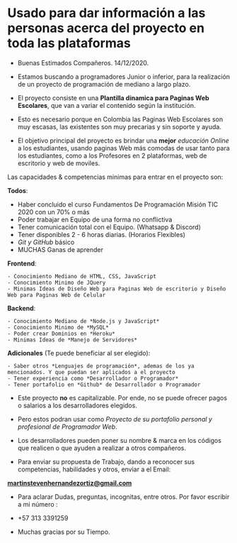 # Usado para dar información a las personas acerca del proyecto en toda las plataformas

* Buenas Estimados Compañeros. 14/12/2020.

* Estamos buscando a programadores Junior o inferior, para la realización de un proyecto de programación de mediano a largo plazo.

* El proyecto consiste en una **Plantilla dinamica para Paginas Web Escolares**, que van a variar el contenido según la institución.
* Esto es necesario porque en Colombia las Paginas Web Escolares son muy escasas, las existentes son muy precarias y sin soporte y ayuda.

* El objetivo principal del proyecto es brindar una **mejor** *educación Online* a los estudiantes, usando paginas Web más comodas de usar tanto para los estudiantes, como a los Profesores en 2 plataformas, web de escritorio y web de moviles.

Las capacidades & competencias minimas para entrar en el proyecto son:

**Todos**:

- Haber concluido el curso Fundamentos De Programación Misión TIC 2020 con un 70% o más
- Poder trabajar en Equipo de una forma no conflictiva
- Tener comunicación total con el Equipo. (Whatsapp & Discord)
- Tener disponibles 2 - 6 horas diarias. (Horarios Flexibles)
- *Git y GitHub* básico
- MUCHAS Ganas de aprender

**Frontend**:

    - Conocimiento Mediano de HTML, CSS, JavaScript
    - Conocimiento Minimo de JQuery
    - Minimas Ideas de Diseño Web para Paginas Web de escritorio y Diseño Web para Paginas Web de Celular

**Backend**:

    - Conocimiento Mediano de *Node.js y JavaScript*
    - Conocimiento Minimo de *MySQL*
    - Poder crear Dominios en *Heroku*
    - Minimas Ideas de *Manejo de Servidores*

**Adicionales** (Te puede beneficiar al ser elegido):

    - Saber otros *Lenguajes de programación*, ademas de los ya mencionados. Y que puedan ser aplicados a el proyecto
    - Tener experiencia como *Desarrollador o Programador*
    - Tener portafolio en *Github* de Desarrollador o Programador

* Este proyecto **no** es capitalizable. Por ende, no se puede ofrecer pagos o salarios a los desarrolladores elegidos.
* Pero estos podran usar como *Proyecto de su portafolio personal y profesional de Programador Web*.
* Los desarrolladores pueden poner su nombre & marca en los códigos que realicen o que ayuden a realizar a otros compañeros.

* Para enviar su propuesta de Trabajo, dando a reconocer sus competencias, habilidades y otros, enviar a el Email:

**martinstevenhernandezortiz@gmail.com**

* Para aclarar Dudas, preguntas, incognitas, entre otros. Por favor escribir a mi número :

* +57 313 3391259

* Muchas gracias por su Tiempo.
